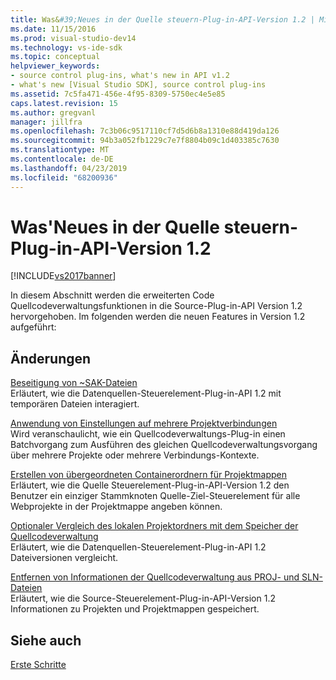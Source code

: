 ```yaml
---
title: Was&#39;Neues in der Quelle steuern-Plug-in-API-Version 1.2 | Microsoft-Dokumentation
ms.date: 11/15/2016
ms.prod: visual-studio-dev14
ms.technology: vs-ide-sdk
ms.topic: conceptual
helpviewer_keywords:
- source control plug-ins, what's new in API v1.2
- what's new [Visual Studio SDK], source control plug-ins
ms.assetid: 7c5fa471-456e-4f95-8309-5750ec4e5e85
caps.latest.revision: 15
ms.author: gregvanl
manager: jillfra
ms.openlocfilehash: 7c3b06c9517110cf7d5d6b8a1310e88d419da126
ms.sourcegitcommit: 94b3a052fb1229c7e7f8804b09c1d403385c7630
ms.translationtype: MT
ms.contentlocale: de-DE
ms.lasthandoff: 04/23/2019
ms.locfileid: "68200936"
---
```

# <a name="what39s-new-in-the-source-control-plug-in-api-version-12"></a>Was&#39;Neues in der Quelle steuern-Plug-in-API-Version 1.2
[!INCLUDE[vs2017banner](../../includes/vs2017banner.md)]

In diesem Abschnitt werden die erweiterten Code Quellcodeverwaltungsfunktionen in die Source-Plug-in-API Version 1.2 hervorgehoben. Im folgenden werden die neuen Features in Version 1.2 aufgeführt:  
  
## <a name="changes"></a>Änderungen  
 [Beseitigung von ~SAK-Dateien](../../extensibility/internals/elimination-of-tilde-sak-files.md)  
 Erläutert, wie die Datenquellen-Steuerelement-Plug-in-API 1.2 mit temporären Dateien interagiert.  
  
 [Anwendung von Einstellungen auf mehrere Projektverbindungen](../../extensibility/internals/application-of-settings-across-multiple-project-connections.md)  
 Wird veranschaulicht, wie ein Quellcodeverwaltungs-Plug-in einen Batchvorgang zum Ausführen des gleichen Quellcodeverwaltungsvorgang über mehrere Projekte oder mehrere Verbindungs-Kontexte.  
  
 [Erstellen von übergeordneten Containerordnern für Projektmappen](../../extensibility/internals/creating-parent-container-folders-for-solutions.md)  
 Erläutert, wie die Quelle Steuerelement-Plug-in-API-Version 1.2 den Benutzer ein einziger Stammknoten Quelle-Ziel-Steuerelement für alle Webprojekte in der Projektmappe angeben können.  
  
 [Optionaler Vergleich des lokalen Projektordners mit dem Speicher der Quellcodeverwaltung](../../extensibility/internals/optional-comparison-of-local-project-folder-to-source-control-store.md)  
 Erläutert, wie die Datenquellen-Steuerelement-Plug-in-API 1.2 Dateiversionen vergleicht.  
  
 [Entfernen von Informationen der Quellcodeverwaltung aus PROJ- und SLN-Dateien](../../extensibility/internals/removal-of-source-control-information-from-dot-proj-and-dot-sln-files.md)  
 Erläutert, wie die Source-Steuerelement-Plug-in-API-Version 1.2 Informationen zu Projekten und Projektmappen gespeichert.  
  
## <a name="see-also"></a>Siehe auch  
 [Erste Schritte](../../extensibility/internals/getting-started-with-source-control-plug-ins.md)
